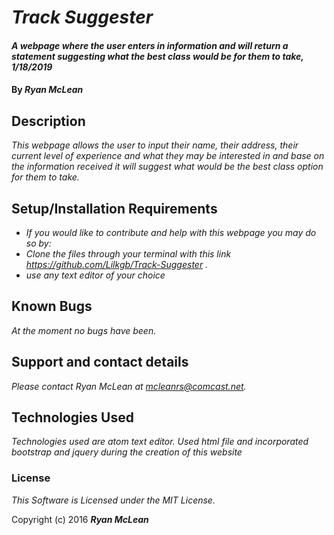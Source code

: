 # _Track Suggester_

#### _A webpage where the user enters in information and will return a statement suggesting what the best class would be for them to take, 1/18/2019_

#### By _**Ryan McLean**_

## Description

_This webpage allows the user to input their name, their address, their current level of experience and what they may be interested in and base on the information received it will suggest what would be the best class option for them to take._

## Setup/Installation Requirements

* _If you would like to contribute and help with this webpage you may do so by:_
* _Clone the files through your terminal with this link https://github.com/Lilkgb/Track-Suggester ._
* _use any text editor of your choice_

## Known Bugs

_At the moment no bugs have been._

## Support and contact details

_Please contact Ryan McLean at mcleanrs@comcast.net._

## Technologies Used

_Technologies used are atom text editor. Used html file and incorporated bootstrap and jquery during the creation of this website_

### License

*This Software is Licensed under the MIT License.*

Copyright (c) 2016 **_Ryan McLean_**
